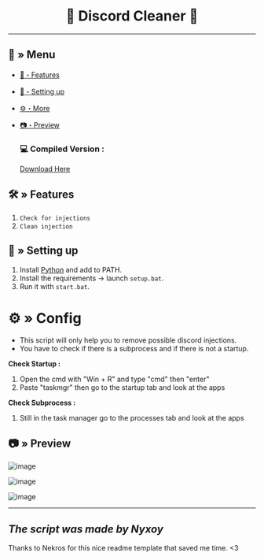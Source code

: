 <h1 align="center">
 🍃 Discord Cleaner 🤖
</h1>

---
## <a id="menu"></a>🔱 » Menu

- [🔰・Features](#features)
- [🎉・Setting up](#setup)
- [⚙・More](#more)
- [📷・Preview](#preview)


  ### 💻 Compiled Version :
  [Download Here](https://github.com/Nyxoy201/Discord-Cleaner/releases/download/1.0/main.exe)


## <a id="features"></a>🛠 » Features
1. `Check for injections`
2. `Clean injection`

## <a id="setup"></a> 📁 » Setting up

1. Install [Python](https://www.python.org/downloads/) and add to PATH.
2. Install the requirements → launch `setup.bat`.
3. Run it with `start.bat`.

# <a id="more"></a>⚙ » Config
- This script will only help you to remove possible discord injections.
- You have to check if there is a subprocess and if there is not a startup.

**Check Startup :**
1. Open the cmd with "Win + R" and type "cmd" then "enter"
2. Paste "taskmgr" then go to the startup tab and look at the apps

**Check Subprocess :**
1. Still in the task manager go to the processes tab and look at the apps

## <a id="preview"></a>📷 » Preview
![image](https://github.com/user-attachments/assets/ce3e9b77-6c9e-4071-8560-3c58886f7334)

![image](https://github.com/user-attachments/assets/6d06baf2-638f-4fa6-9b83-ece4e0e5eab0)

![image](https://github.com/user-attachments/assets/90242953-891c-493b-af7e-4db3b9fa137b)


---
*The script was made by Nyxoy*
---

Thanks to Nekros for this nice readme template that saved me time. <3
